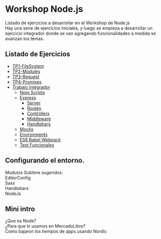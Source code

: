 # Workshop Node.js
Listado de ejercicios a desarrollar en el Workshop de Node.js  
Hay una serie de ejercicios iniciales, y luego se empieza a desarrollar un ejercicio integrador donde se van agregando funcionalidades a medida se avanzan los temas.

## Listado de Ejercicios
- [TP1-FileSystem](https://github.com/fallemand/workshop-nodejs/tree/master/ej1-filesystem)
- [TP2-Modules](https://github.com/fallemand/workshop-nodejs/tree/master/ej2-modules)
- [TP3-Request](https://github.com/fallemand/workshop-nodejs/tree/master/ej3-request)
- [TP4-Promises](https://github.com/fallemand/workshop-nodejs/tree/master/ej4-promises)
- [Trabajo Integrador](https://github.com/fallemand/workshop-nodejs/tree/master/tp)
  * [Npm Scripts](https://github.com/fallemand/workshop-nodejs/tree/master/tp#parte-1--npm-scripts) 
  * [Express](https://github.com/fallemand/workshop-nodejs/tree/master/tp#parte-2--express) 
    - [Server](https://github.com/fallemand/workshop-nodejs/tree/master/tp#a-configurar-server)
    - [Routes](https://github.com/fallemand/workshop-nodejs/tree/master/tp#b-router)
    - [Controllers](https://github.com/fallemand/workshop-nodejs/tree/master/tp#c-controllers)
    - [Middleware](https://github.com/fallemand/workshop-nodejs/tree/master/tp#c-middleware)
    - [Handlebars](https://github.com/fallemand/workshop-nodejs/tree/master/tp#d-handlebars)
  * [Mocks](https://github.com/fallemand/workshop-nodejs/tree/master/tp#parte-3--mocks-nock) 
  * [Environments](https://github.com/fallemand/workshop-nodejs/tree/master/tp#parte-4--environments) 
  * [ES6 Babel Webpack](https://github.com/fallemand/workshop-nodejs/tree/master/tp#parte-6--es6---babel---webpack) 
  * [Test Funcionales](https://github.com/fallemand/workshop-nodejs/tree/master/tp#parte-7--test-funcionales-con-nightwatch) 
  

## Configurando el entorno.
Modulos Sublime sugeridos:   
EditorConfig   
Sass   
Handlebars   
NodeJs   

## Mini intro
¿Que es Node?   
¿Para que lo usamos en MercadoLibre?   
Como bajaron los tiempos de apps usando Nordic   
